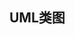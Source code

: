 <!--
 * @Date: 2020-09-30 21:01:42
 * @LastEditors: Lucian
 * @LastEditTime: 2020-09-30 21:14:50
 * @FilePath: /gitbook-test2/content/c++/project/UML.md
-->
UML类图
---
